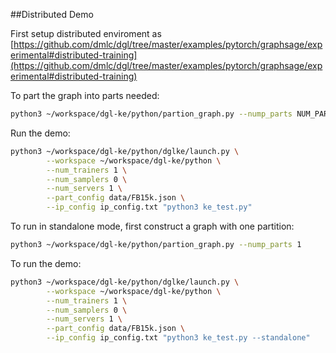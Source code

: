 ##Distributed Demo

First setup distributed enviroment as [https://github.com/dmlc/dgl/tree/master/examples/pytorch/graphsage/experimental#distributed-training](https://github.com/dmlc/dgl/tree/master/examples/pytorch/graphsage/experimental#distributed-training)

To part the graph into parts needed:

```bash
python3 ~/workspace/dgl-ke/python/partion_graph.py --nump_parts NUM_PARTS
```

Run the demo:

```bash
python3 ~/workspace/dgl-ke/python/dglke/launch.py \
		--workspace ~/workspace/dgl-ke/python \
		--num_trainers 1 \
		--num_samplers 0 \
		--num_servers 1 \
		--part_config data/FB15k.json \
		--ip_config ip_config.txt "python3 ke_test.py"
```

To run in standalone mode, first construct a graph with one partition:

```bash
python3 ~/workspace/dgl-ke/python/partion_graph.py --nump_parts 1
```

To run the demo:

```bash
python3 ~/workspace/dgl-ke/python/dglke/launch.py \
		--workspace ~/workspace/dgl-ke/python \
		--num_trainers 1 \
		--num_samplers 0 \
		--num_servers 1 \
		--part_config data/FB15k.json \
		--ip_config ip_config.txt "python3 ke_test.py --standalone"
```
